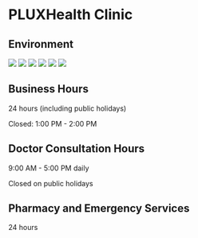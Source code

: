 # PLUXHealth Clinic

## Environment

<div class="image-slide">
<img src="https://img.xmummap.com/11_b1_clinic_surd%20%281%29.webp" />
<img src="https://img.xmummap.com/11_b1_clinic_surd%20%282%29.webp" />
<img src="https://img.xmummap.com/11_b1_clinic_surd%20%283%29.webp" />
<img src="https://img.xmummap.com/11_b1_clinic_surd%20%284%29.webp" />
<img src="https://img.xmummap.com/11_b1_clinic_surd%20%285%29.webp" />
<img src="https://img.xmummap.com/11_b1_clinic_surd%20%286%29.webp" />

</div>

## Business Hours

24 hours (including public holidays)

Closed: 1:00 PM - 2:00 PM

## Doctor Consultation Hours

9:00 AM - 5:00 PM daily

Closed on public holidays

## Pharmacy and Emergency Services

24 hours
